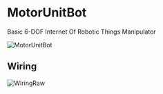 # MotorUnitBot
Basic 6-DOF Internet Of Robotic Things Manipulator

![MotorUnitBot](https://github.com/user-attachments/assets/8f4f3449-104d-4db6-9f6a-f1e19bf88006)


## Wiring

![WiringRaw](https://github.com/user-attachments/assets/9250c135-efbd-4b42-ba67-0d1541af4385)



